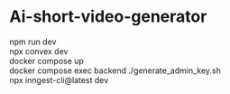 # Ai-short-video-generator
npm run dev </br>
npx convex dev </br>
docker compose up </br>
docker compose exec backend ./generate_admin_key.sh </br>
npx inngest-cli@latest dev
